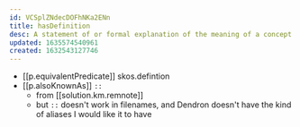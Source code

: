 ```yaml
---
id: VCSplZNdecDOFhNKa2ENn
title: hasDefinition
desc: A statement of or formal explanation of the meaning of a concept.
updated: 1635574540961
created: 1632543127746
---
```


- [[p.equivalentPredicate]] skos.defintion
- [[p.alsoKnownAs]] `::`
  - from [[solution.km.remnote]]
  - but `::` doesn't work in filenames, and Dendron doesn't have the kind of aliases I would like it to have
